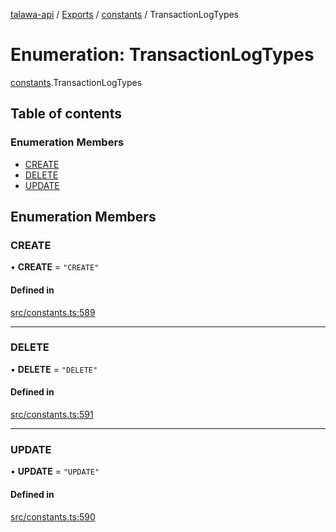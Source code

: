[talawa-api](../README.md) / [Exports](../modules.md) / [constants](../modules/constants.md) / TransactionLogTypes

# Enumeration: TransactionLogTypes

[constants](../modules/constants.md).TransactionLogTypes

## Table of contents

### Enumeration Members

- [CREATE](constants.TransactionLogTypes.md#create)
- [DELETE](constants.TransactionLogTypes.md#delete)
- [UPDATE](constants.TransactionLogTypes.md#update)

## Enumeration Members

### CREATE

• **CREATE** = ``"CREATE"``

#### Defined in

[src/constants.ts:589](https://github.com/PalisadoesFoundation/talawa-api/blob/a2b0847/src/constants.ts#L589)

___

### DELETE

• **DELETE** = ``"DELETE"``

#### Defined in

[src/constants.ts:591](https://github.com/PalisadoesFoundation/talawa-api/blob/a2b0847/src/constants.ts#L591)

___

### UPDATE

• **UPDATE** = ``"UPDATE"``

#### Defined in

[src/constants.ts:590](https://github.com/PalisadoesFoundation/talawa-api/blob/a2b0847/src/constants.ts#L590)
